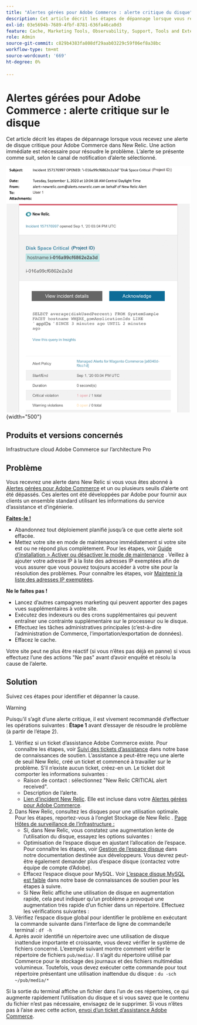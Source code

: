 ```yaml
---
title: "Alertes gérées pour Adobe Commerce : alerte critique du disque"
description: Cet article décrit les étapes de dépannage lorsque vous recevez une alerte de disque critique pour Adobe Commerce dans New Relic. Une action immédiate est nécessaire pour résoudre le problème. L’alerte se présente comme suit, selon le canal de notification d’alerte sélectionné.
exl-id: 03e5694b-7689-4fbf-8781-636fa46ca0d3
feature: Cache, Marketing Tools, Observability, Support, Tools and External Services
role: Admin
source-git-commit: c829b4383fa808df29aab03229c59f06ef8a38bc
workflow-type: tm+mt
source-wordcount: '669'
ht-degree: 0%

---
```


# Alertes gérées pour Adobe Commerce : alerte critique sur le disque

Cet article décrit les étapes de dépannage lorsque vous recevez une alerte de disque critique pour Adobe Commerce dans New Relic. Une action immédiate est nécessaire pour résoudre le problème. L’alerte se présente comme suit, selon le canal de notification d’alerte sélectionné.

![alerte critique de disque](assets/disk-critical-magento-managed.png){width="500"}

## Produits et versions concernés

Infrastructure cloud Adobe Commerce sur l’architecture Pro

## Problème

Vous recevrez une alerte dans New Relic si vous vous êtes abonné à [Alertes gérées pour Adobe Commerce](/help/support-tools/managed-alerts-for-adobe-commerce/managed-alerts-for-magento-commerce.md) et un ou plusieurs seuils d’alerte ont été dépassés. Ces alertes ont été développées par Adobe pour fournir aux clients un ensemble standard utilisant les informations du service d’assistance et d’ingénierie.

<u> **Faites-le !** </u>

* Abandonnez tout déploiement planifié jusqu’à ce que cette alerte soit effacée.
* Mettez votre site en mode de maintenance immédiatement si votre site est ou ne répond plus complètement. Pour les étapes, voir [Guide d’installation > Activer ou désactiver le mode de maintenance](https://devdocs.magento.com/guides/v2.4/install-gde/install/cli/install-cli-subcommands-maint.html?itm_source=devdocs&amp;itm_medium=search_page&amp;itm_campaign=federated_search&amp;itm_term=mainten) . Veillez à ajouter votre adresse IP à la liste des adresses IP exemptées afin de vous assurer que vous pouvez toujours accéder à votre site pour la résolution des problèmes. Pour connaître les étapes, voir [Maintenir la liste des adresses IP exemptées](https://devdocs.magento.com/guides/v2.4/install-gde/install/cli/install-cli-subcommands-maint.html?itm_source=devdocs&amp;itm_medium=search_page&amp;itm_campaign=federated_search&amp;itm_term=mainten#instgde-cli-maint-exempt).

**Ne le faites pas !**

* Lancez d’autres campagnes marketing qui peuvent apporter des pages vues supplémentaires à votre site.
* Exécutez des indexeurs ou des crons supplémentaires qui peuvent entraîner une contrainte supplémentaire sur le processeur ou le disque.
* Effectuez les tâches administratives principales (c’est-à-dire l’administration de Commerce, l’importation/exportation de données).
* Effacez le cache.

Votre site peut ne plus être réactif (si vous n’êtes pas déjà en panne) si vous effectuez l’une des actions &quot;Ne pas&quot; avant d’avoir enquêté et résolu la cause de l’alerte.

## Solution

Suivez ces étapes pour identifier et dépanner la cause.

>[!WARNING]
>
>Puisqu’il s’agit d’une alerte critique, il est vivement recommandé d’effectuer les opérations suivantes : **Étape 1** avant d’essayer de résoudre le problème (à partir de l’étape 2).

1. Vérifiez si un ticket d’assistance Adobe Commerce existe. Pour connaître les étapes, voir [Suivi des tickets d’assistance](/help/help-center-guide/help-center/magento-help-center-user-guide.md#track-tickets) dans notre base de connaissances de soutien. L’assistance a peut-être reçu une alerte de seuil New Relic, créé un ticket et commencé à travailler sur le problème. S’il n’existe aucun ticket, créez-en un. Le ticket doit comporter les informations suivantes :
   * Raison de contact : sélectionnez &quot;New Relic CRITICAL alert received&quot;.
   * Description de l’alerte.
   * [Lien d’incident New Relic](https://docs.newrelic.com/docs/alerts-applied-intelligence/new-relic-alerts/alert-incidents/view-violation-event-details-incidents). Elle est incluse dans votre [Alertes gérées pour Adobe Commerce](/help/support-tools/managed-alerts-for-adobe-commerce/managed-alerts-for-magento-commerce.md).
1. Dans New Relic, consultez les disques pour une utilisation optimale. Pour les étapes, reportez-vous à l’onglet Stockage de New Relic . [Page Hôtes de surveillance de l’infrastructure :](https://docs.newrelic.com/docs/infrastructure/infrastructure-ui-pages/infra-hosts-ui-page/#storage)
   * Si, dans New Relic, vous constatez une augmentation lente de l’utilisation du disque, essayez les options suivantes :
   * Optimisation de l’espace disque en ajustant l’allocation de l’espace. Pour connaître les étapes, voir [Gestion de l’espace disque](https://experienceleague.adobe.com/docs/commerce-cloud-service/user-guide/develop/storage/manage-disk-space.html) dans notre documentation destinée aux développeurs. Vous devrez peut-être également demander plus d’espace disque (contactez votre équipe de compte d’Adobe).
   * Effacez l’espace disque pour MySQL. Voir [L’espace disque MySQL est faible](/help/troubleshooting/database/mysql-disk-space-is-low-on-magento-commerce-cloud.md) dans notre base de connaissances de soutien pour les étapes à suivre.
   * Si New Relic affiche une utilisation de disque en augmentation rapide, cela peut indiquer qu’un problème a provoqué une augmentation très rapide d’un fichier dans un répertoire. Effectuez les vérifications suivantes :
1. Vérifiez l’espace disque global pour identifier le problème en exécutant la commande suivante dans l’interface de ligne de commande/le terminal : `df -h`
1. Après avoir identifié un répertoire avec une utilisation de disque inattendue importante et croissante, vous devez vérifier le système de fichiers concerné. L’exemple suivant montre comment vérifier le répertoire de fichiers `pub/media/`. Il s’agit du répertoire utilisé par Commerce pour le stockage des journaux et des fichiers multimédias volumineux. Toutefois, vous devez exécuter cette commande pour tout répertoire présentant une utilisation inattendue du disque : `du -sch ~/pub/media/*`

Si la sortie du terminal affiche un fichier dans l’un de ces répertoires, ce qui augmente rapidement l’utilisation du disque et si vous savez que le contenu du fichier n’est pas nécessaire, envisagez de le supprimer. Si vous n’êtes pas à l’aise avec cette action, [envoi d’un ticket d’assistance Adobe Commerce](/help/help-center-guide/help-center/magento-help-center-user-guide.md#submit-ticket).
